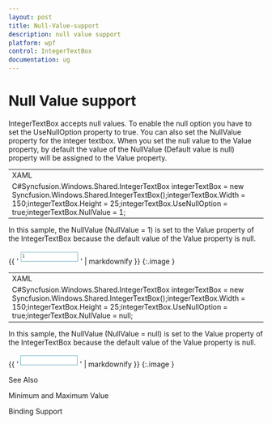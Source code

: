 ```yaml
---
layout: post
title: Null-Value-support
description: null value support
platform: wpf
control: IntegerTextBox 
documentation: ug
---
```


# Null Value support

IntegerTextBox accepts null values. To enable the null option you have to set the UseNullOption property to true. You can also set the NullValue property for the integer textbox. When you set the null value to the Value property, by default the value of the NullValue (Default value is null) property will be assigned to the Value property. 

<table>
<tr>
<td>
XAML<syncfusion:IntegerTextBox x:Name="integerTextBox" Height="25" Width="150"                             UseNullOption="True" NullValue="1"/></td></tr>
<tr>
<td>
C#Syncfusion.Windows.Shared.IntegerTextBox integerTextBox = new Syncfusion.Windows.Shared.IntegerTextBox();integerTextBox.Width = 150;integerTextBox.Height = 25;integerTextBox.UseNullOption = true;integerTextBox.NullValue = 1;</td></tr>
</table>


In this sample, the NullValue (NullValue = 1) is set to the Value property of the IntegerTextBox because the default value of the Value property is null.

{{ '![](Null-Value-support_images/Null-Value-support_img1.png)' | markdownify }}
{:.image }


<table>
<tr>
<td>
XAML<syncfusion:IntegerTextBox x:Name="integerTextBox" Height="25" Width="150"                             UseNullOption="True" NullValue="{x:Null}"/></td></tr>
<tr>
<td>
C#Syncfusion.Windows.Shared.IntegerTextBox integerTextBox = new Syncfusion.Windows.Shared.IntegerTextBox();integerTextBox.Width = 150;integerTextBox.Height = 25;integerTextBox.UseNullOption = true;integerTextBox.NullValue = null;</td></tr>
</table>


In this sample, the NullValue (NullValue = null) is set to the Value property of the IntegerTextBox because the default value of the Value property is null.

{{ '![](Null-Value-support_images/Null-Value-support_img2.png)' | markdownify }}
{:.image }


See Also

Minimum and Maximum Value

Binding Support

